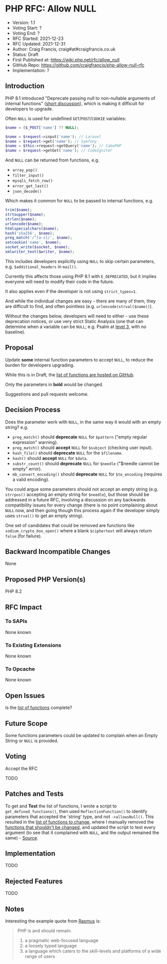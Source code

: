 # PHP RFC: Allow NULL

* Version: 1.1
* Voting Start: ?
* Voting End: ?
* RFC Started: 2021-12-23
* RFC Updated: 2021-12-31
* Author: Craig Francis, craig#at#craigfrancis.co.uk
* Status: Draft
* First Published at: https://wiki.php.net/rfc/allow_null
* GitHub Repo: https://github.com/craigfrancis/php-allow-null-rfc
* Implementation: ?

## Introduction

PHP 8.1 introduced "Deprecate passing null to non-nullable arguments of internal functions" ([short discussion](https://externals.io/message/112327)), which is making it difficult for developers to upgrade.

Often `NULL` is used for undefined `GET`/`POST`/`COOKIE` variables:

```php
$name = ($_POST['name'] ?? NULL);

$name = $request->input('name'); // Laravel
$name = $request->get('name'); // Symfony
$name = $this->request->getQuery('name'); // CakePHP
$name = $request->getGet('name'); // CodeIgniter
```

And `NULL` can be returned from functions, e.g.

* `array_pop()`
* `filter_input()`
* `mysqli_fetch_row()`
* `error_get_last()`
* `json_decode()`

Which makes it common for `NULL` to be passed to internal functions, e.g.

```php
trim($name);
strtoupper($name);
strlen($name);
urlencode($name);
htmlspecialchars($name);
hash('sha256', $name);
preg_match('/^[a-z]/', $name);
setcookie('name', $name);
socket_write($socket, $name);
xmlwriter_text($writer, $name);
```

This includes developers explicitly using `NULL` to skip certain parameters, e.g. `$additional_headers` in `mail()`.

Currently this affects those using PHP 8.1 with `E_DEPRECATED`, but it implies everyone will need to modify their code in the future.

It also applies even if the developer is not using `strict_types=1`.

And while the individual changes are easy - there are many of them, they are difficult to find, and often pointless (e.g. `urlencode(strval($name))`).

Without the changes below, developers will need to either - use these deprecation notices, or use very strict Static Analysis (one that can determine when a variable can be `NULL`; e.g. Psalm at [level 3](https://psalm.dev/docs/running_psalm/error_levels/), with no baseline).

## Proposal

Update **some** internal function parameters to accept `NULL`, to reduce the burden for developers upgrading.

While this is in Draft, the [list of functions are hosted on GitHub](https://github.com/craigfrancis/php-allow-null-rfc/blob/main/functions-change.md).

Only the parameters in **bold** would be changed.

Suggestions and pull requests welcome.

## Decision Process

Does the parameter work with `NULL`, in the same way it would with an empty string? e.g.

- `preg_match()` should **deprecate** `NULL` for `$pattern` ("empty regular expression" warning).
- `preg_match()` should **accept** `NULL` for `$subject` (checking user input).
- `hash_file()` should **deprecate** `NULL` for the `$filename`.
- `hash()` should **accept** `NULL` for `$data`.
- `substr_count()` should **deprecate** `NULL` for `$needle` ("$needle cannot be empty" error).
- `mb_convert_encoding()` should **deprecate** `NULL` for `$to_encoding` (requires a valid encoding).

You could argue some parameters should not accept an empty string (e.g. `strrpos()` accepting an empty string for `$needle`), but those should be addressed in a future RFC, involving a discussion on any backwards compatibility issues for every change (there is no point complaining about `NULL` now, and then going though this process again if the developer simply uses `strval()` to get an empty string).

One set of candidates that could be removed are functions like `sodium_crypto_box_open()` where a blank `$ciphertext` will always return `false` (for failure).

## Backward Incompatible Changes

None

## Proposed PHP Version(s)

PHP 8.2

## RFC Impact

### To SAPIs

None known

### To Existing Extensions

None known

### To Opcache

None known

## Open Issues

Is the [list of functions](https://github.com/craigfrancis/php-allow-null-rfc/blob/main/functions-change.md) complete?

## Future Scope

Some functions parameters could be updated to complain when an Empty String or `NULL` is provided.

## Voting

Accept the RFC

TODO

## Patches and Tests

To get and **Test** the list of functions, I wrote a script to `get_defined_functions()`, then used `ReflectionFunction()` to identify parameters that accepted the 'string' type, and not `->allowsNull()`. This resulted in the [list of functions to change](https://github.com/craigfrancis/php-allow-null-rfc/blob/main/functions-change.md), where I manually removed the [functions that shouldn't be changed](https://github.com/craigfrancis/php-allow-null-rfc/blob/main/functions-other.md), and updated the script to test every argument (to see that it complained with `NULL`, and the output remained the same) - [Source](https://github.com/craigfrancis/php-allow-null-rfc/blob/main/functions.php).

## Implementation

TODO

## Rejected Features

TODO

## Notes

Interesting the example quote from [Rasmus](http://news.php.net/php.internals/71525) is:

> PHP is and should remain:
> 1) a pragmatic web-focused language
> 2) a loosely typed language
> 3) a language which caters to the skill-levels and platforms of a wide range of users
